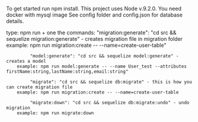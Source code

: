To get started run npm install.
This project uses Node v.9.2.0.
You need docker with mysql image
See config folder and config.json for database details.


type:
    npm run + one the commands:
            "migration:generate": "cd src && sequelize migration:generate" - creates migration file in migration folder
        example: npm run migration:create -- --name=create-user-table"

             "model:generate": "cd src && sequelize model:generate" - creates a model
        example: npm run model:generate -- --name User_test --attributes firstName:string,lastName:string,email:string"

             "migrate": "cd src && sequelize db:migrate" - this is how you can create migration file
        example: npm run migration:create -- --name=create-user-table

             "migrate:down": "cd src && sequelize db:migrate:undo" - undo migration
        example: npm run migrate:down